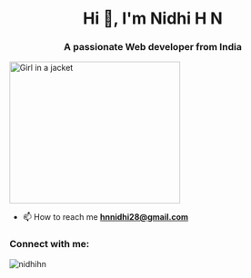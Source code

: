 <h1 align="center">Hi 👋, I'm Nidhi H N</h1>
<h3 align="center">A passionate Web developer from India</h3>

<img src="https://media.tenor.com/S59bPkT0pqcAAAAC/programming.gif" alt="Girl in a jacket" width="300" height="250">

- 📫 How to reach me **hnnidhi28@gmail.com**

<h3 align="left">Connect with me:</h3>
<p align="left">
</p>

<p><img align="center" src="https://github-readme-streak-stats.herokuapp.com/?user=nidhihn&" alt="nidhihn" /></p>

